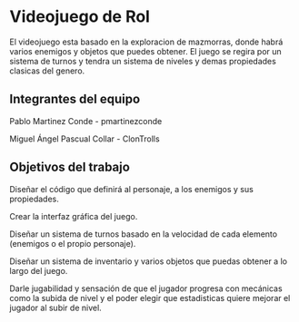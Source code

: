 # Videojuego de Rol

El videojuego esta basado en la exploracion de mazmorras, donde habrá varios enemigos y objetos que puedes obtener. El juego se regira por un sistema de turnos y tendra un sistema de niveles y demas propiedades clasicas del genero. 

## Integrantes del equipo
Pablo Martinez Conde - pmartinezconde

Miguel Ángel Pascual Collar - ClonTrolls

## Objetivos del trabajo

Diseñar el código que definirá al personaje, a los enemigos y sus propiedades.

Crear la interfaz gráfica del juego.

Diseñar un sistema de turnos basado en la velocidad de cada elemento (enemigos o el propio personaje).

Diseñar un sistema de inventario y varios objetos que puedas obtener a lo largo del juego.

Darle jugabilidad y sensación de que el jugador progresa con mecánicas como la subida de nivel y el poder elegir que estadisticas quiere mejorar el jugador al subir de nivel.
